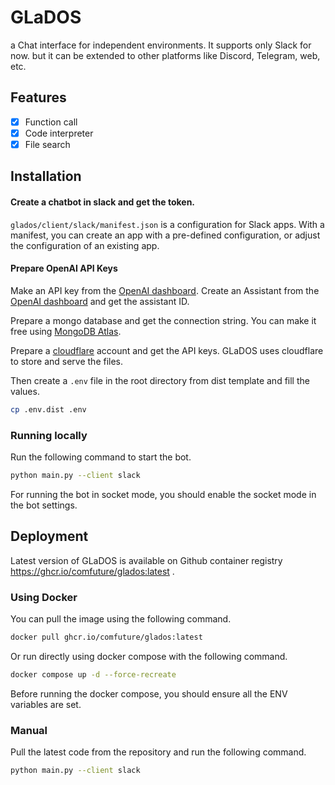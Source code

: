 # GLaDOS

a Chat interface for independent environments. It supports only Slack for now.
but it can be extended to other platforms like Discord, Telegram, web, etc.

## Features

- [x] Function call
- [x] Code interpreter
- [x] File search

## Installation

#### Create a chatbot in slack and get the token.

`glados/client/slack/manifest.json` is a configuration for Slack apps. With a
manifest, you can create an app with a pre-defined configuration, or adjust the
configuration of an existing app.

#### Prepare OpenAI API Keys

Make an API key from the
[OpenAI dashboard](https://platform.openai.com/api-keys). Create an Assistant
from the [OpenAI dashboard](https://platform.openai.com/assistants) and get the
assistant ID.

Prepare a mongo database and get the connection string. You can make it free
using [MongoDB Atlas](https://www.mongodb.com/cloud/atlas/register).

Prepare a [cloudflare](https://dash.cloudflare.com/) account and get the API
keys. GLaDOS uses cloudflare to store and serve the files.

Then create a `.env` file in the root directory from dist template and fill the
values.

```sh
cp .env.dist .env
```

### Running locally

Run the following command to start the bot.

```sh
python main.py --client slack
```

For running the bot in socket mode, you should enable the socket mode in the bot
settings.

## Deployment

Latest version of GLaDOS is available on Github container registry
https://ghcr.io/comfuture/glados:latest .

### Using Docker

You can pull the image using the following command.

```sh
docker pull ghcr.io/comfuture/glados:latest
```

Or run directly using docker compose with the following command.

```sh
docker compose up -d --force-recreate
```

Before running the docker compose, you should ensure all the ENV variables are
set.

### Manual

Pull the latest code from the repository and run the following command.

```sh
python main.py --client slack
```
